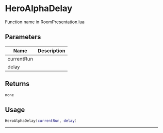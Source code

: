 # HeroAlphaDelay

Function name in RoomPresentation.lua

## Parameters

| Name       | Description |
| ---------- | ----------- |
| currentRun |             |
| delay      |             |

## Returns

`none`

## Usage

```lua
HeroAlphaDelay(currentRun, delay)
```

---
